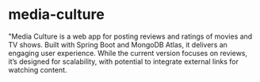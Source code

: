 # media-culture
"Media Culture is a web app for posting reviews and ratings of movies and TV shows. Built with Spring Boot and MongoDB Atlas, it delivers an engaging user experience. While the current version focuses on reviews, it’s designed for scalability, with potential to integrate external links for watching content.
